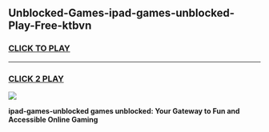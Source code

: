 
## Unblocked-Games-ipad-games-unblocked-Play-Free-ktbvn
<h3>
<a href="https://premium76.site?title=ipad-games-unblocked&ref=18A">CLICK TO PLAY</a></h3>
<hr>

<h3>
<a href="https://premium76.site?title=ipad-games-unblocked&ref=18A">CLICK 2 PLAY</a>
  
</h3>

<a href="https://premium76.site?title=ipad-games-unblocked&ref=18A"><img src="https://clearcache.store/games.png"></a>


**ipad-games-unblocked games unblocked: Your Gateway to Fun and Accessible Online Gaming**
